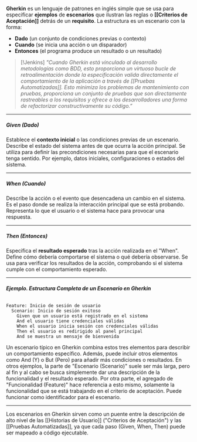**Gherkin** es un lenguaje de patrones en inglés simple que se usa para especificar **ejemplos** de **escenarios** que ilustran las reglas o **[[Criterios de Aceptación]]** detrás de un **requisito**.
La estructura es un escenario con la forma: 
- **Dado** (un conjunto de condiciones previas o contexto)
- **Cuando** (se inicia una acción o un disparador) 
- **Entonces** (el programa produce un resultado o un resultado)

> [!Jenkins] 
> *"Cuando Gherkin está vinculado al desarrollo metodologías como BDD, esto proporciona un virtuoso bucle de retroalimentación donde la especificación valida directamente el comportamiento de la aplicación a través de [[Pruebas Automatizadas]]. Esto minimiza los problemas de mantenimiento con pruebas, proporciona un conjunto de pruebas que son directamente rastreables a los requisitos y ofrece a los desarrolladores una forma de refactorizar constructivamente su código.”*

****
##### **Given (Dado)**
Establece el **contexto inicial** o las condiciones previas de un escenario. Describe el estado del sistema antes de que ocurra la acción principal.
Se utiliza para definir las precondiciones necesarias para que el escenario tenga sentido. Por ejemplo, datos iniciales, configuraciones o estados del sistema.
****
##### **When (Cuando)**
Describe la acción o el evento que desencadena un cambio en el sistema. Es el paso donde se realiza la interacción principal que se está probando.
Representa lo que el usuario o el sistema hace para provocar una respuesta.
****
##### **Then (Entonces)**
Especifica el **resultado esperado** tras la acción realizada en el "When". Define cómo debería comportarse el sistema o qué debería observarse.
Se usa para verificar los resultados de la acción, comprobando si el sistema cumple con el comportamiento esperado.
****
###### **Ejemplo. Estructura Completa de un Escenario en Gherkin**
```gherkin
Feature: Inicio de sesión de usuario
  Scenario: Inicio de sesión exitoso
    Given que un usuario está registrado en el sistema
    And el usuario tiene credenciales válidas
    When el usuario inicia sesión con credenciales válidas
    Then el usuario es redirigido al panel principal
    And se muestra un mensaje de bienvenida
```
Un escenario típico en Gherkin combina estos tres elementos para describir un comportamiento específico. Además, puede incluir otros elementos como And (Y) o But (Pero) para añadir más condiciones o resultados.
En otros ejemplos, la parte de "Escenario (Scenario)" suele ser más larga, pero al fin y al cabo se busca simplemente dar una descripción de la funcionalidad y el resultado esperado. 
Por otra parte, el agregado de "Funcionalidad (Feature)" hace referencia a esto mismo, solamente la funcionalidad que se está trabajando en el criterio de aceptación. Puede funcionar como identificador para el escenario.
****
Los escenarios en Gherkin sirven como un puente entre la descripción de alto nivel de las [[Historias de Usuario]] ("Criterios de Aceptación") y las [[Pruebas Automatizadas]], ya que cada paso (Given, When, Then) puede ser mapeado a código ejecutable.